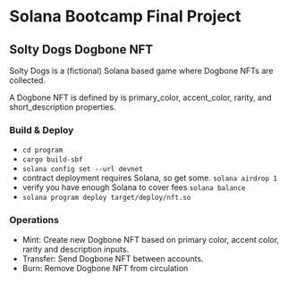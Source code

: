 # Solana Bootcamp Final Project
## Solty Dogs Dogbone NFT

Solty Dogs is a (fictional) Solana based game where Dogbone NFTs are collected.

A Dogbone NFT is defined by is primary_color, accent_color, rarity, and short_description properties.

### Build & Deploy
- `cd program`
- `cargo build-sbf`
- `solana config set --url devnet`
- contract deployment requires Solana, so get some. `solana airdrop 1`
- verify you have enough Solana to cover fees `solana balance`
- `solana program deploy target/deploy/nft.so`

### Operations
- Mint: Create new Dogbone NFT based on primary color, accent color, rarity and description inputs.
- Transfer: Send Dogbone NFT between accounts.
- Burn: Remove Dogbone NFT from circulation
